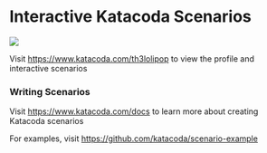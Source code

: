 # Interactive Katacoda Scenarios

[![](http://shields.katacoda.com/katacoda/th3lolipop/count.svg)](https://www.katacoda.com/th3lolipop "Get your profile on Katacoda.com")

Visit https://www.katacoda.com/th3lolipop to view the profile and interactive scenarios

### Writing Scenarios
Visit https://www.katacoda.com/docs to learn more about creating Katacoda scenarios

For examples, visit https://github.com/katacoda/scenario-example
